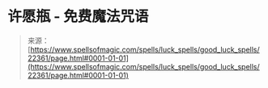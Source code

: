 <!--yml

分类：未分类

日期：2024年06月12日 19:06:34

-->

# 许愿瓶 - 免费魔法咒语

> 来源：[https://www.spellsofmagic.com/spells/luck_spells/good_luck_spells/22361/page.html#0001-01-01](https://www.spellsofmagic.com/spells/luck_spells/good_luck_spells/22361/page.html#0001-01-01)
